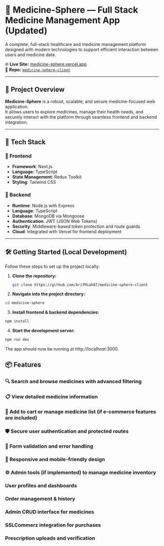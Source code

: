 # 💊 Medicine-Sphere — Full Stack Medicine Management App (Updated)

A complete, full-stack healthcare and medicine management platform designed with modern technologies to support efficient interaction between users and medicine data.

🌐 **Live Site:** [medicine-sphere.vercel.app](https://medicine-sphere.vercel.app/)  
📁 **Repo:** [`medicine-sphere-client`](https://github.com/ArifMiah07/medicine-sphere-client)

---

## 🧠 Project Overview

**Medicine-Sphere** is a robust, scalable, and secure medicine-focused web application.  
It allows users to explore medicines, manage their health needs, and securely interact with the platform through seamless frontend and backend integration.

---

## 🚀 Tech Stack

### 🔹 Frontend
- **Framework**: Next.js
- **Language**: TypeScript
- **State Management**: Redux Toolkit
- **Styling**: Tailwind CSS

### 🔹 Backend
- **Runtime**: Node.js with Express
- **Language**: TypeScript
- **Database**: MongoDB via Mongoose
- **Authentication**: JWT (JSON Web Tokens)
- **Security**: Middleware-based token protection and route guards
- **Cloud**: Integrated with Vercel for frontend deployment

---

## 🛠 Getting Started (Local Development)

Follow these steps to set up the project locally:

1. **Clone the repository:**

   ```bash
   git clone https://github.com/ArifMiah07/medicine-sphere-client

2. **Navigate into the project directory:**

```bash
cd medicine-sphere
```

3. **Install frontend & backend dependencies:**

```bash
npm install
```

4. **Start the development server:**

```bash
npm run dev
```
The app should now be running at http://localhost:3000.

## 📦 Features
### 🔍 Search and browse medicines with advanced filtering

### 📋 View detailed medicine information

### 🛒 Add to cart or manage medicine list (if e-commerce features are included)

### 🛡️ Secure user authentication and protected routes

### 🧪 Form validation and error handling

### 📱 Responsive and mobile-friendly design

### ⚙️ Admin tools (if implemented) to manage medicine inventory

### User profiles and dashboards

### Order management & history

### Admin CRUD interface for medicines

### SSLCommerz integration for purchases

### Prescription uploads and verification
